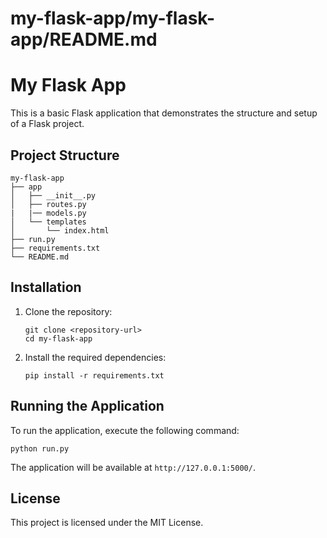 # my-flask-app/my-flask-app/README.md

# My Flask App

This is a basic Flask application that demonstrates the structure and setup of a Flask project.

## Project Structure

```
my-flask-app
├── app
│   ├── __init__.py
│   ├── routes.py
|   |── models.py
│   └── templates
│       └── index.html
├── run.py
├── requirements.txt
└── README.md
```

## Installation

1. Clone the repository:
   ```
   git clone <repository-url>
   cd my-flask-app
   ```

2. Install the required dependencies:
   ```
   pip install -r requirements.txt
   ```

## Running the Application

To run the application, execute the following command:
```
python run.py
```

The application will be available at `http://127.0.0.1:5000/`.

## License

This project is licensed under the MIT License.